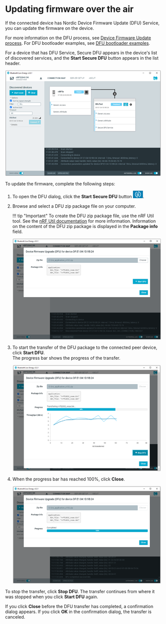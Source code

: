 # Updating firmware over the air

If the connected device has Nordic Device Firmware Update (DFU) Service, you can update the firmware on the device.

For more information on the DFU process, see [Device Firmware Update process](https://docs.nordicsemi.com/bundle/sdk_nrf5_v17.1.0/page/lib_bootloader_dfu_process.html). For DFU bootloader examples, see [DFU bootloader examples](https://docs.nordicsemi.com/bundle/sdk_nrf5_v17.1.0/page/examples_bootloader.html).

For a device that has DFU Service, Secure DFU appears in the device's list of discovered services, and the **Start Secure DFU** button appears in the list header.

![Secure DFU in the list of discovered services](./screenshots/nRF_connect_secure_dfu.png "Secure DFU in the list of discovered services")

To update the firmware, complete the following steps:

1. To open the DFU dialog, click the **Start Secure DFU** button ![Start Secure DFU button](./screenshots/Secure_DFU_button.png).
2. Browse and select a DFU zip package file on your computer.

    !!! tip "Important"
         To create the DFU zip package file, use the nRF Util tool. See the [nRF Util documentation](https://docs.nordicsemi.com/bundle/nrfutil/page/README.html) for more information.
    Information on the content of the DFU zip package is displayed in the **Package info** field.

    ![DFU dialog](./screenshots/nRF_connect_dfu_start.png "DFU dialog")

3. To start the transfer of the DFU package to the connected peer device, click **Start DFU**.</br>
   The progress bar shows the progress of the transfer.

    ![DFU progress](./screenshots/nRF_connect_dfu_progress.png "DFU progress")

4. When the progress bar has reached 100%, click **Close**.

    ![DFU completed](./screenshots/nRF_connect_dfu_completed.png "DFU completed")

To stop the transfer, click **Stop DFU**. The transfer continues from where it was stopped when you click **Start DFU** again.

If you click **Close** before the DFU transfer has completed, a confirmation dialog appears. If you click **OK** in the confirmation dialog, the transfer is canceled.